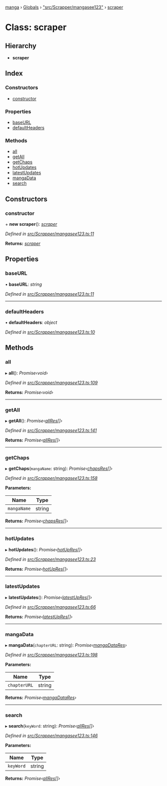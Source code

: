 [manga](../README.md) › [Globals](../globals.md) › ["src/Scrapper/mangasee123"](../modules/_src_scrapper_mangasee123_.md) › [scraper](_src_scrapper_mangasee123_.scraper.md)

# Class: scraper

## Hierarchy

* **scraper**

## Index

### Constructors

* [constructor](_src_scrapper_mangasee123_.scraper.md#constructor)

### Properties

* [baseURL](_src_scrapper_mangasee123_.scraper.md#baseurl)
* [defaultHeaders](_src_scrapper_mangasee123_.scraper.md#defaultheaders)

### Methods

* [all](_src_scrapper_mangasee123_.scraper.md#all)
* [getAll](_src_scrapper_mangasee123_.scraper.md#getall)
* [getChaps](_src_scrapper_mangasee123_.scraper.md#getchaps)
* [hotUpdates](_src_scrapper_mangasee123_.scraper.md#hotupdates)
* [latestUpdates](_src_scrapper_mangasee123_.scraper.md#latestupdates)
* [mangaData](_src_scrapper_mangasee123_.scraper.md#mangadata)
* [search](_src_scrapper_mangasee123_.scraper.md#search)

## Constructors

###  constructor

\+ **new scraper**(): *[scraper](_src_scrapper_mangasee123_.scraper.md)*

*Defined in [src/Scrapper/mangasee123.ts:11](https://github.com/tushar1210/manga-node/blob/8c3a793/src/Scrapper/mangasee123.ts#L11)*

**Returns:** *[scraper](_src_scrapper_mangasee123_.scraper.md)*

## Properties

###  baseURL

• **baseURL**: *string*

*Defined in [src/Scrapper/mangasee123.ts:11](https://github.com/tushar1210/manga-node/blob/8c3a793/src/Scrapper/mangasee123.ts#L11)*

___

###  defaultHeaders

• **defaultHeaders**: *object*

*Defined in [src/Scrapper/mangasee123.ts:10](https://github.com/tushar1210/manga-node/blob/8c3a793/src/Scrapper/mangasee123.ts#L10)*

## Methods

###  all

▸ **all**(): *Promise‹void›*

*Defined in [src/Scrapper/mangasee123.ts:109](https://github.com/tushar1210/manga-node/blob/8c3a793/src/Scrapper/mangasee123.ts#L109)*

**Returns:** *Promise‹void›*

___

###  getAll

▸ **getAll**(): *Promise‹[allRes](../interfaces/_src_interfaces_responses_mangasee_.allres.md)[]›*

*Defined in [src/Scrapper/mangasee123.ts:141](https://github.com/tushar1210/manga-node/blob/8c3a793/src/Scrapper/mangasee123.ts#L141)*

**Returns:** *Promise‹[allRes](../interfaces/_src_interfaces_responses_mangasee_.allres.md)[]›*

___

###  getChaps

▸ **getChaps**(`mangaName`: string): *Promise‹[chapsRes](../interfaces/_src_interfaces_responses_mangasee_.chapsres.md)[]›*

*Defined in [src/Scrapper/mangasee123.ts:158](https://github.com/tushar1210/manga-node/blob/8c3a793/src/Scrapper/mangasee123.ts#L158)*

**Parameters:**

Name | Type |
------ | ------ |
`mangaName` | string |

**Returns:** *Promise‹[chapsRes](../interfaces/_src_interfaces_responses_mangasee_.chapsres.md)[]›*

___

###  hotUpdates

▸ **hotUpdates**(): *Promise‹[hotUpRes](../interfaces/_src_interfaces_responses_mangasee_.hotupres.md)[]›*

*Defined in [src/Scrapper/mangasee123.ts:23](https://github.com/tushar1210/manga-node/blob/8c3a793/src/Scrapper/mangasee123.ts#L23)*

**Returns:** *Promise‹[hotUpRes](../interfaces/_src_interfaces_responses_mangasee_.hotupres.md)[]›*

___

###  latestUpdates

▸ **latestUpdates**(): *Promise‹[latestUpRes](../interfaces/_src_interfaces_responses_mangasee_.latestupres.md)[]›*

*Defined in [src/Scrapper/mangasee123.ts:66](https://github.com/tushar1210/manga-node/blob/8c3a793/src/Scrapper/mangasee123.ts#L66)*

**Returns:** *Promise‹[latestUpRes](../interfaces/_src_interfaces_responses_mangasee_.latestupres.md)[]›*

___

###  mangaData

▸ **mangaData**(`chapterURL`: string): *Promise‹[mangaDataRes](../interfaces/_src_interfaces_responses_mangasee_.mangadatares.md)›*

*Defined in [src/Scrapper/mangasee123.ts:198](https://github.com/tushar1210/manga-node/blob/8c3a793/src/Scrapper/mangasee123.ts#L198)*

**Parameters:**

Name | Type |
------ | ------ |
`chapterURL` | string |

**Returns:** *Promise‹[mangaDataRes](../interfaces/_src_interfaces_responses_mangasee_.mangadatares.md)›*

___

###  search

▸ **search**(`keyWord`: string): *Promise‹[allRes](../interfaces/_src_interfaces_responses_mangasee_.allres.md)[]›*

*Defined in [src/Scrapper/mangasee123.ts:146](https://github.com/tushar1210/manga-node/blob/8c3a793/src/Scrapper/mangasee123.ts#L146)*

**Parameters:**

Name | Type |
------ | ------ |
`keyWord` | string |

**Returns:** *Promise‹[allRes](../interfaces/_src_interfaces_responses_mangasee_.allres.md)[]›*
